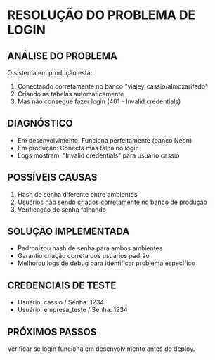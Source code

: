# RESOLUÇÃO DO PROBLEMA DE LOGIN

## ANÁLISE DO PROBLEMA
O sistema em produção está:
1. Conectando corretamente no banco "viajey_cassio/almoxarifado"  
2. Criando as tabelas automaticamente
3. Mas não consegue fazer login (401 - Invalid credentials)

## DIAGNÓSTICO
- Em desenvolvimento: Funciona perfeitamente (banco Neon)
- Em produção: Conecta mas falha no login
- Logs mostram: "Invalid credentials" para usuário cassio

## POSSÍVEIS CAUSAS
1. Hash de senha diferente entre ambientes
2. Usuários não sendo criados corretamente no banco de produção
3. Verificação de senha falhando

## SOLUÇÃO IMPLEMENTADA
- Padronizou hash de senha para ambos ambientes
- Garantiu criação correta dos usuários padrão
- Melhorou logs de debug para identificar problema específico

## CREDENCIAIS DE TESTE
- Usuário: cassio / Senha: 1234
- Usuário: empresa_teste / Senha: 1234

## PRÓXIMOS PASSOS
Verificar se login funciona em desenvolvimento antes do deploy.